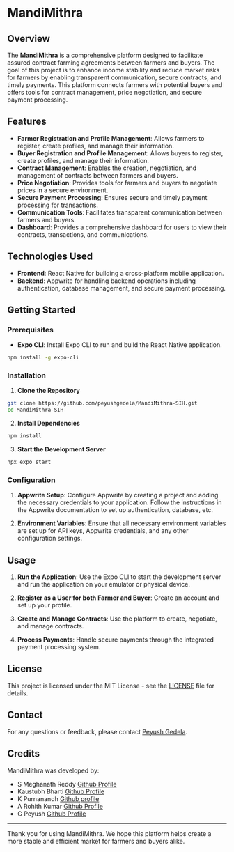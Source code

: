 # MandiMithra

## Overview

The **MandiMithra** is a comprehensive platform designed to facilitate assured contract farming agreements between farmers and buyers. The goal of this project is to enhance income stability and reduce market risks for farmers by enabling transparent communication, secure contracts, and timely payments. This platform connects farmers with potential buyers and offers tools for contract management, price negotiation, and secure payment processing.

## Features

- **Farmer Registration and Profile Management**: Allows farmers to register, create profiles, and manage their information.
- **Buyer Registration and Profile Management**: Allows buyers to register, create profiles, and manage their information.
- **Contract Management**: Enables the creation, negotiation, and management of contracts between farmers and buyers.
- **Price Negotiation**: Provides tools for farmers and buyers to negotiate prices in a secure environment.
- **Secure Payment Processing**: Ensures secure and timely payment processing for transactions.
- **Communication Tools**: Facilitates transparent communication between farmers and buyers.
- **Dashboard**: Provides a comprehensive dashboard for users to view their contracts, transactions, and communications.

## Technologies Used

- **Frontend**: React Native for building a cross-platform mobile application.
- **Backend**: Appwrite for handling backend operations including authentication, database management, and secure payment processing.

## Getting Started

### Prerequisites

- **Expo CLI**: Install Expo CLI to run and build the React Native application.

```bash
npm install -g expo-cli
```

### Installation

1. **Clone the Repository**

```bash
git clone https://github.com/peyushgedela/MandiMithra-SIH.git
cd MandiMithra-SIH
```

2. **Install Dependencies**

```bash
npm install
```

3. **Start the Development Server**

```bash
npx expo start
```

### Configuration

1. **Appwrite Setup**: Configure Appwrite by creating a project and adding the necessary credentials to your application. Follow the instructions in the Appwrite documentation to set up authentication, database, etc.

2. **Environment Variables**: Ensure that all necessary environment variables are set up for API keys, Appwrite credentials, and any other configuration settings.

## Usage

1. **Run the Application**: Use the Expo CLI to start the development server and run the application on your emulator or physical device.

2. **Register as a User for both Farmer and Buyer**: Create an account and set up your profile.

3. **Create and Manage Contracts**: Use the platform to create, negotiate, and manage contracts.

4. **Process Payments**: Handle secure payments through the integrated payment processing system.

## License

This project is licensed under the MIT License - see the [LICENSE](LICENSE) file for details.

## Contact

For any questions or feedback, please contact [Peyush Gedela](mailto:peyushgedela@gmail.com).

## Credits

MandiMithra was developed by:
- S Meghanath Reddy [Github Profile](https://github.com/MeghanathReddySomagattu)
- Kaustubh Bharti [Github Profile](https://github.com/Kaustubh-Bharti)
- K Purnanandh [Github profile](https://github.com/PURNANANDH)
- A Rohith Kumar [Github Profile](https://github.com/TheprogrammerRohith)
- G Peyush [Github Profile](https://github.com/peyushgedela)

---

Thank you for using MandiMithra. We hope this platform helps create a more stable and efficient market for farmers and buyers alike.
